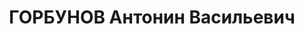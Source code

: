 ---
title: ГОРБУНОВ Антонин Васильевич
description: "1896, с. Миколаївка Станично-Луганського р-ну, українець, освіта вища,\
  \ прож.: м. Лисичанськ, головний механік тресту «Лисичанськвугілля» \n  Військовою\
  \ колегією Верховного суду СРСР 31 жовтня 1937 р. засуджений до розстрілу. \n  Реабілітований\
  \ у 1994 р."
---